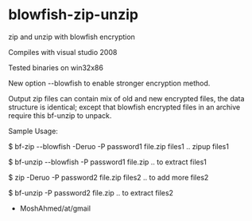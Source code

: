 blowfish-zip-unzip
==================

zip and unzip with blowfish encryption

Compiles with visual studio 2008

Tested binaries on win32x86

New option --blowfish to enable stronger encryption method.

Output zip files can contain mix of old and new encrypted files,
the data structure is identical; except that blowfish encrypted files
in an archive require this bf-unzip to unpack.

Sample Usage:

$ bf-zip   --blowfish -Deruo -P password1 file.zip  files1 .. zipup files1

$ bf-unzip --blowfish        -P password1 file.zip         .. to extract files1

$ zip                 -Deruo -P password2 file.zip  files2 .. to add more files2

$ bf-unzip                   -P password2 file.zip         .. to extract files2

- MoshAhmed/at/gmail
